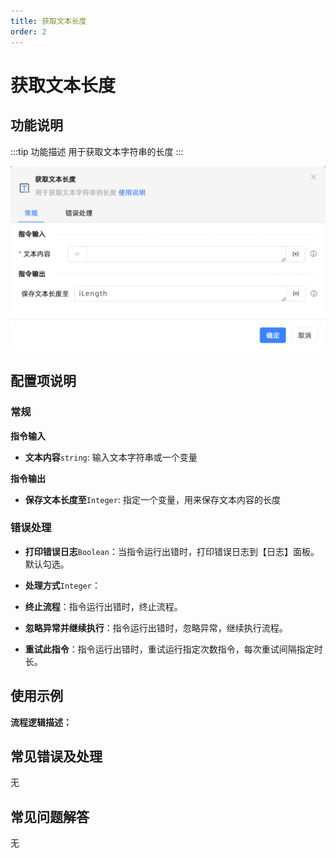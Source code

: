 ```yaml
---
title: 获取文本长度
order: 2
---
```


# 获取文本长度

## 功能说明

:::tip 功能描述
用于获取文本字符串的长度
:::

![获取文本长度](../../../assets/获取文本长度_command.png)

## 配置项说明

### 常规

**指令输入**

- **文本内容**`string`: 输入文本字符串或一个变量


**指令输出**

- **保存文本长度至**`Integer`: 指定一个变量，用来保存文本内容的长度

### 错误处理

- **打印错误日志**`Boolean`：当指令运行出错时，打印错误日志到【日志】面板。默认勾选。

- **处理方式**`Integer`：

 - **终止流程**：指令运行出错时，终止流程。

 - **忽略异常并继续执行**：指令运行出错时，忽略异常，继续执行流程。

 - **重试此指令**：指令运行出错时，重试运行指定次数指令，每次重试间隔指定时长。

## 使用示例

**流程逻辑描述：** 

## 常见错误及处理

无

## 常见问题解答

无

